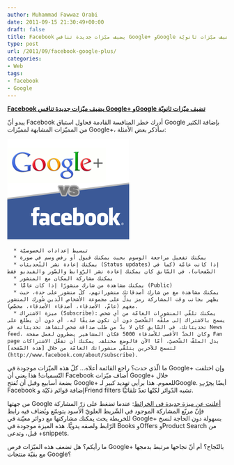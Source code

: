 ```yaml
---
author: Muhammad Fawwaz Orabi
date: 2011-09-15 21:30:49+00:00
draft: false
title: Facebook يضيف ميّزات جديدة تنافس Google+ وGoogle تضيف ميّزات ثانويّة
type: post
url: /2011/09/facebook-google-plus/
categories:
- Web
tags:
- facebook
- Google
---
```


[**Facebook يضيف ميّزات جديدة تنافس Google+ وGoogle تضيف ميّزات ثانويّة**](https://www.it-scoop.com/2011/09/facebook-google-plus)


يبدو أنّ Facebook أدرك خطر المنافسة القادمة فحاول استباق Google بإضافة الكثير من المميّزات المشابهة لمميّزات Google+، سأذكر بعض الأمثلة:

[![](facebook-vs-google-plus.png)
](https://www.it-scoop.com/2011/09/facebook-google-plus)



	  * تبسيط إعدادات الخصوصيّة
	  * يمكنك تفعيل مراجعة الوسوم بحيث يمكنك قبول أو رفض وسم في صورة
	  * يمكنك إعادة نشر التّحديثات (Status updates) إذا كانت عامّة (كما في الصّفحات)، في السّابق كان يمكنك إعادة نشر الرّوابط والصّور والفيديو فقط
	  * يمكنك مشاركة المكان مع المنشور
	  * يمكنك مشاهدة من شارك منشورًا إذا كان عامًّا (Public)
	  * يمكنك مشاهدة مع من شارك أصدقائك منشوراتهم، كلّ منشور على حدة، حيث يظهر بجانب وقت المشاركة رمز يدلّ على مجموعة الأشخاص الّذين شُورك المنشور معهم (عامّ، الأصدقاء، أصدقاء الأصدقاء، مخصّص).
	  * ميزة الاشتراك (Subscribe): يمكنك تلقّي المنشورات العامّة من أي شخص يسمح بالاشتراك إلى ملفّه الشّخصيّ دون أن تكون صديقًا له، أي دون أن يطّلع على تحديثاتك، في السّابق كان لا بدّ من طلب صداقة شخص لتشاهد تحديثاته في News feed، وكان الحدّ الأقصى للأصدقاء 5000 فكان المشاهير يضطرون لعمل صفحة Fan page بدل الملفّ الشّخصيّ، أمّا الآن فالوضع مختلف. يمكنك أن تفعّل الاشتراكات لتسمح للآخرين بتلقّي منشوراتك العامّة من خلال [هذه الصّفحة](http://www.facebook.com/about/subscribe).

ما الّذي حدث؟ راجع القائمة أعلاه... كلّ هذه الميّزات موجودة في Google+ وإن اختلفت التّسميات! هذا يعني أن Facebook أضاف ميّزات Google+ خلال بضعة أسابيع وقبل أن تُفتح Google+ للعموم. هذا برأيي تهديد كبير لـGoogle. أيضًا [يجرّب](http://feeds.mashable.com/~r/Mashable/~3/iDtPFNFx3FY/) Facebook إضافة قوائم ذكيّة وFriend filters تشبه الدّوائر لكنّها تعدّ تلقائيًّا.

من جهتها Google [أعلنت عن ميزة جديدة في الخرائط](http://googleblog.blogspot.com/2011/09/snippets-on-google-maps-if-you-can-see.html): عندما تضغط على زرّ المشاركة فإنّ مربّع المشاركة الموجود في الشّريط العلويّ الأسود يتوسّع ويُضاف فيه رابط للخريطة يحث يمكنك مشاركتها مع دوائر معيّنة في Google+ بسهولة دون الحاجة لنسخ الرّابط ولصقه يدويًّا. هذه الميزة موجودة في Books وOffers وProduct Search من قبل، وتدعى +snippets.

ما رأيكم؟ هل تضعف هذه الميّزات فرص Google+ بالنّجاح؟ أم أنّ نجاحها مرتبط بدمجها مع بقيّة منتجات Google؟
